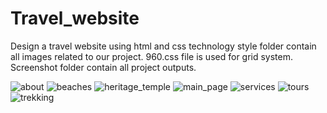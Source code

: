 # Travel_website
Design a travel website using html and css technology
style folder contain all images related to our project.
960.css file is used for grid system.
Screenshot folder contain all project outputs.

![about](https://user-images.githubusercontent.com/68778685/93025772-85a73100-f61e-11ea-8b86-c30301fc8cd9.PNG)
![beaches](https://user-images.githubusercontent.com/68778685/93025775-88a22180-f61e-11ea-9807-55b82ab4261c.PNG)
![heritage_temple](https://user-images.githubusercontent.com/68778685/93025776-89d34e80-f61e-11ea-85dd-f2849bd96b9f.PNG)
![main_page](https://user-images.githubusercontent.com/68778685/93025777-8b047b80-f61e-11ea-8dab-929c91e327c7.PNG)
![services](https://user-images.githubusercontent.com/68778685/93025778-8b9d1200-f61e-11ea-9962-015766321bbf.PNG)
![tours](https://user-images.githubusercontent.com/68778685/93025779-8cce3f00-f61e-11ea-831a-8ca4862d3fd0.PNG)
![trekking](https://user-images.githubusercontent.com/68778685/93025780-8f309900-f61e-11ea-9799-b19c62757d81.PNG)





